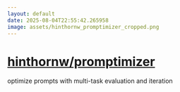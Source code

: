 ```yaml
---
layout: default
date: 2025-08-04T22:55:42.265958
image: assets/hinthornw_promptimizer_cropped.png
---
```


# [hinthornw/promptimizer](https://github.com/hinthornw/promptimizer)

optimize prompts with multi-task evaluation and iteration
